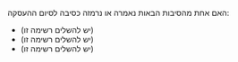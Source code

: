 האם אחת מהסיבות הבאות נאמרה או נרמזה כסיבה לסיום ההעסקה:

* (יש להשלים רשימה זו)
* (יש להשלים רשימה זו)
* (יש להשלים רשימה זו)

